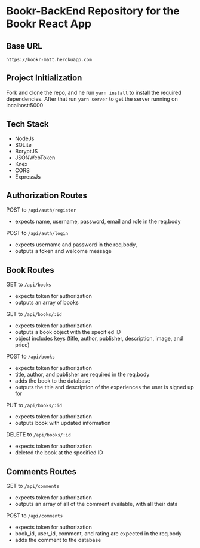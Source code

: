 # Bookr-BackEnd Repository for the Bookr React App

## Base URL

`https://bookr-matt.herokuapp.com`

## Project Initialization

Fork and clone the repo, and he run `yarn install` to install the required dependencies. After that run `yarn server`
to get the server running on localhost:5000

## Tech Stack

- NodeJs
- SQLite
- BcryptJS
- JSONWebToken
- Knex
- CORS
- ExpressJs

## Authorization Routes

POST to `/api/auth/register`

- expects name, username, password, email and role in the req.body

POST to `/api/auth/login`

- expects username and password in the req.body,
- outputs a token and welcome message

## Book Routes

GET to `/api/books`

- expects token for authorization
- outputs an array of books

GET to `/api/books/:id`

- expects token for authorization
- outputs a book object with the specified ID
- object includes keys (title, author, publisher, description, image, and price)

POST to `/api/books`

- expects token for authorization
- title, author, and publisher are required in the req.body
- adds the book to the database
- outputs the title and description of the experiences the user is signed up for

PUT to `/api/books/:id`

- expects token for authorization
- outputs book with updated information

DELETE to `/api/books/:id`

- expects token for authorization
- deleted the book at the specified ID 


## Comments Routes

GET to `/api/comments`

- expects token for authorization
- outputs an array of all of the comment available, with all their data

POST to `/api/comments`

- expects token for authorization
- book_id, user_id, comment, and rating are expected in the req.body
- adds the comment to the database


